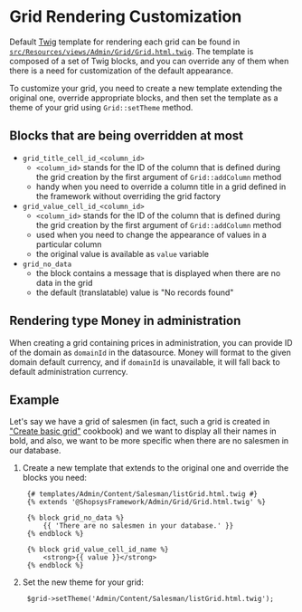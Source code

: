 # Grid Rendering Customization

Default [Twig](https://twig.symfony.com/) template for rendering each grid can be found in [`src/Resources/views/Admin/Grid/Grid.html.twig`](https://github.com/shopsys/shopsys/blob/master/packages/framework/src/Resources/views/Admin/Grid/Grid.html.twig).
The template is composed of a set of Twig blocks, and you can override any of them when there is a need for customization of the default appearance.

To customize your grid, you need to create a new template extending the original one, override appropriate blocks, and then set the template as a theme of your grid using `Grid::setTheme` method.

## Blocks that are being overridden at most
- `grid_title_cell_id_<column_id>`
    - `<column_id>` stands for the ID of the column that is defined during the grid creation by the first argument of `Grid::addColumn` method
    - handy when you need to override a column title in a grid defined in the framework without overriding the grid factory
- `grid_value_cell_id_<column_id>`
    - `<column_id>` stands for the ID of the column that is defined during the grid creation by the first argument of `Grid::addColumn` method
    - used when you need to change the appearance of values in a particular column
    - the original value is available as `value` variable
- `grid_no_data`
    - the block contains a message that is displayed when there are no data in the grid
    - the default (translatable) value is "No records found"

## Rendering type Money in administration

When creating a grid containing prices in administration, you can provide ID of the domain as `domainId` in the datasource.
Money will format to the given domain default currency, and if `domainId` is unavailable, it will fall back to default administration currency.

## Example
Let's say we have a grid of salesmen (in fact, such a grid is created in ["Create basic grid"](../cookbook/create-basic-grid.md) cookbook)
and we want to display all their names in bold, and also, we want to be more specific when there are no salesmen in our database.

1. Create a new template that extends to the original one and override the blocks you need:

    <!-- language: lang-twig -->

        {# templates/Admin/Content/Salesman/listGrid.html.twig #}
        {% extends '@ShopsysFramework/Admin/Grid/Grid.html.twig' %}

        {% block grid_no_data %}
            {{ 'There are no salesmen in your database.' }}
        {% endblock %}

        {% block grid_value_cell_id_name %}
            <strong>{{ value }}</strong>
        {% endblock %}

2. Set the new theme for your grid:

    <!-- language: lang-php -->

        $grid->setTheme('Admin/Content/Salesman/listGrid.html.twig');

